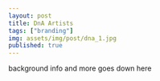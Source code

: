 ```yaml
---
layout: post
title: DnA Artists
tags: ["branding"]
img: assets/img/post/dna_1.jpg
published: true
---
```




<!--more--> 

background info and more goes down here
